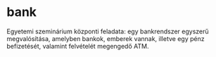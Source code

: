# bank

Egyetemi szeminárium központi feladata: egy bankrendszer egyszerű megvalósítása, amelyben bankok, emberek vannak, illetve egy pénz befizetését, valamint felvételét megengedő ATM.
